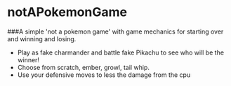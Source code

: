 # notAPokemonGame


###A simple 'not a pokemon game' with game mechanics for starting over and winning and losing.

- Play as fake charmander and battle fake Pikachu to see who will be the winner!
- Choose from scratch, ember, growl, tail whip.
- Use your defensive moves to less the damage from the cpu
